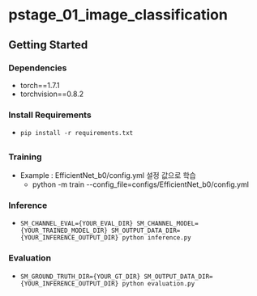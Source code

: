 # pstage_01_image_classification

## Getting Started
    
### Dependencies
- torch==1.7.1
- torchvision==0.8.2                                                              

### Install Requirements
- `pip install -r requirements.txt`

## 

### Training
- Example : EfficientNet_b0/config.yml 설정 값으로 학습
    - python -m train --config_file=configs/EfficientNet_b0/config.yml

### Inference
- `SM_CHANNEL_EVAL={YOUR_EVAL_DIR} SM_CHANNEL_MODEL={YOUR_TRAINED_MODEL_DIR} SM_OUTPUT_DATA_DIR={YOUR_INFERENCE_OUTPUT_DIR} python inference.py`

### Evaluation
- `SM_GROUND_TRUTH_DIR={YOUR_GT_DIR} SM_OUTPUT_DATA_DIR={YOUR_INFERENCE_OUTPUT_DIR} python evaluation.py`

